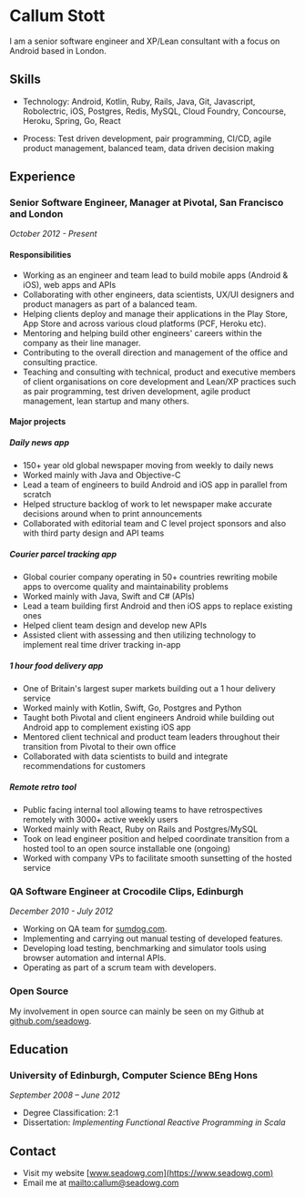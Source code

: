 # Callum Stott

I am a senior software engineer and XP/Lean consultant with a focus on Android based in London.

## Skills

* Technology: Android, Kotlin, Ruby, Rails, Java, Git, Javascript, Robolectric, iOS, Postgres, Redis, MySQL, Cloud Foundry, Concourse, Heroku, Spring, Go, React

* Process: Test driven development, pair programming, CI/CD, agile product management, balanced team, data driven decision making

## Experience

### Senior Software Engineer, Manager at Pivotal, San Francisco and London

*October 2012 - Present*

#### Responsibilities

* Working as an engineer and team lead to build mobile apps (Android & iOS), web apps and APIs
* Collaborating with other engineers, data scientists, UX/UI designers and product managers as part of a balanced team.
* Helping clients deploy and manage their applications in the Play Store, App Store and across various cloud platforms (PCF, Heroku etc).
* Mentoring and helping build other engineers' careers within the company as their line manager.
* Contributing to the overall direction and management of the office and consulting practice.
* Teaching and consulting with technical, product and executive members of client organisations on core development and Lean/XP practices such as pair programming, test driven development, agile product management, lean startup and many others.

#### Major projects

##### Daily news app

* 150+ year old global newspaper moving from weekly to daily news
* Worked mainly with Java and Objective-C
* Lead a team of engineers to build Android and iOS app in parallel from scratch
* Helped structure backlog of work to let newspaper make accurate decisions around when to print announcements
* Collaborated with editorial team and C level project sponsors and also with third party design and API teams

##### Courier parcel tracking app

* Global courier company operating in 50+ countries rewriting mobile apps to overcome quality and maintainability problems
* Worked mainly with Java, Swift and C# (APIs)
* Lead a team building first Android and then iOS apps to replace existing ones
* Helped client team design and develop new APIs
* Assisted client with assessing and then utilizing technology to implement real time driver tracking in-app

##### 1 hour food delivery app

* One of Britain's largest super markets building out a 1 hour delivery service
* Worked mainly with Kotlin, Swift, Go, Postgres and Python
* Taught both Pivotal and client engineers Android while building out Android app to complement existing iOS app
* Mentored client technical and product team leaders throughout their transition from Pivotal to their own office
* Collaborated with data scientists to build and integrate recommendations for customers

##### Remote retro tool

* Public facing internal tool allowing teams to have retrospectives remotely with 3000+ active weekly users
* Worked mainly with React, Ruby on Rails and Postgres/MySQL
* Took on lead engineer position and helped coordinate transition from a hosted tool to an open source installable one (ongoing)
* Worked with company VPs to facilitate smooth sunsetting of the hosted service

### QA Software Engineer at Crocodile Clips, Edinburgh

*December 2010 - July 2012*

* Working on QA team for [sumdog.com](http://sumdog.com).
* Implementing and carrying out manual testing of developed features.
* Developing load testing, benchmarking and simulator tools using browser automation and internal APIs.
* Operating as part of a scrum team with developers.

### Open Source

My involvement in open source can mainly be seen on my Github at [github.com/seadowg](http://github.com/seadowg).

## Education

### University of Edinburgh, Computer Science BEng Hons

*September 2008 – June 2012*

* Degree Classification: 2:1
* Dissertation: *Implementing Functional Reactive Programming in Scala*

## Contact

* Visit my website [www.seadowg.com](https://www.seadowg.com)
* Email me at <mailto:callum@seadowg.com>
